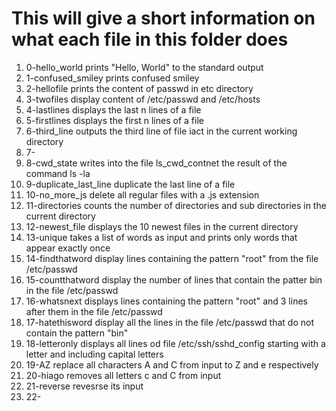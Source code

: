 # This will give a short information on what each file in this folder does
1) 0-hello_world prints "Hello, World" to the standard output
2) 1-confused_smiley prints confused smiley
3) 2-hellofile prints the content of passwd in etc directory
4) 3-twofiles display content of /etc/passwd and /etc/hosts
5) 4-lastlines displays the last n lines of a file
6) 5-firstlines displays the first n lines of a file
7) 6-third_line outputs the third line of file iact in the current working directory
8) 7-
9) 8-cwd_state writes into the file ls_cwd_contnet the result of the command ls -la
10) 9-duplicate_last_line duplicate the last line of a file
11) 10-no_more_js delete all regular files with a .js extension
12) 11-directories counts the number of directories and sub directories in the current directory
13) 12-newest_file displays the 10 newest files in the current directory
14) 13-unique takes a list of words as input and prints only words that appear exactly once
15) 14-findthatword display lines containing the pattern "root" from the file /etc/passwd
16) 15-countthatword display the number of lines that contain the patter bin in the file /etc/passwd
17) 16-whatsnext displays lines containing the pattern "root" and 3 lines after them in the file /etc/passwd
18) 17-hatethisword display all the lines in the file /etc/passwd that do not contain the pattern "bin"
19) 18-letteronly displays all lines od file /etc/ssh/sshd_config starting with a letter and including capital letters
20) 19-AZ replace all characters A and C from input to Z and e respectively
21) 20-hiago removes all letters c and C from input
22) 21-reverse revesrse its input
23) 22- 
